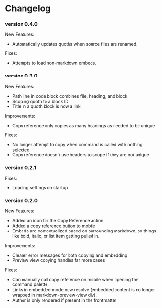 # Changelog

### version 0.4.0

New Features:

- Automatically updates quoths when source files are renamed.

Fixes:

- Attempts to load non-markdown embeds.

### version 0.3.0

New Features:

- Path line in code block combines file, heading, and block
- Scoping quoth to a block ID
- Title in a quoth block is now a link

Improvements:

- Copy reference only copies as many headings as needed to be unique

Fixes:

- No longer attempt to copy when command is called with nothing selected
- Copy reference doesn't use headers to scope if they are not unique

### version 0.2.1

Fixes:

- Loading settings on startup

### version 0.2.0

New Features:

- Added an icon for the Copy Reference action
- Added a copy reference button to mobile
- Embeds are contextualized based on surrounding markdown,
  so things like bold, italic, or list item getting pulled in.

Improvements:

- Clearer error messages for both copying and embedding
- Preview view copying handles far more cases

Fixes:

- Can manually call copy reference on mobile when opening the command palette.
- Links in embedded mode now resolve
  (embedded content is no longer wrapped in markdown-preview-view div).
- Author is only rendered if present in the frontmatter
